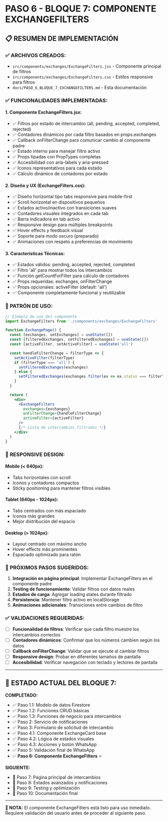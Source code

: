 # PASO 6 - BLOQUE 7: COMPONENTE EXCHANGEFILTERS

## 📋 RESUMEN DE IMPLEMENTACIÓN

### ✅ **ARCHIVOS CREADOS:**

- `src/components/exchanges/ExchangeFilters.jsx` - Componente principal de filtros
- `src/components/exchanges/ExchangeFilters.css` - Estilos responsive para filtros
- `docs/PASO_6_BLOQUE_7_EXCHANGEFILTERS.md` - Esta documentación

### ✅ **FUNCIONALIDADES IMPLEMENTADAS:**

#### **1. Componente ExchangeFilters.jsx:**

- ✅ Filtros por estado de intercambio (all, pending, accepted, completed, rejected)
- ✅ Contadores dinámicos por cada filtro basados en props.exchanges
- ✅ Callback onFilterChange para comunicar cambio al componente padre
- ✅ Estado interno para manejar filtro activo
- ✅ Props tipadas con PropTypes completas
- ✅ Accesibilidad con aria-labels y aria-pressed
- ✅ Iconos representativos para cada estado
- ✅ Cálculo dinámico de contadores por estado

#### **2. Diseño y UX (ExchangeFilters.css):**

- ✅ Diseño horizontal tipo tabs responsive para mobile-first
- ✅ Scroll horizontal en dispositivos pequeños
- ✅ Estados activo/inactivo con transiciones suaves
- ✅ Contadores visuales integrados en cada tab
- ✅ Barra indicadora en tab activo
- ✅ Responsive design para múltiples breakpoints
- ✅ Hover effects y feedback visual
- ✅ Soporte para modo oscuro (preparado)
- ✅ Animaciones con respeto a preferencias de movimiento

#### **3. Características Técnicas:**

- ✅ Estados válidos: pending, accepted, rejected, completed
- ✅ Filtro 'all' para mostrar todos los intercambios
- ✅ Función getCountForFilter para cálculo de contadores
- ✅ Props requeridas: exchanges, onFilterChange
- ✅ Props opcionales: activeFilter (default: 'all')
- ✅ Componente completamente funcional y reutilizable

### 🎯 **PATRÓN DE USO:**

```jsx
// Ejemplo de uso del componente
import ExchangeFilters from './components/exchanges/ExchangeFilters'

function ExchangePage() {
  const [exchanges, setExchanges] = useState([])
  const [filteredExchanges, setFilteredExchanges] = useState([])
  const [activeFilter, setActiveFilter] = useState('all')

  const handleFilterChange = filterType => {
    setActiveFilter(filterType)
    if (filterType === 'all') {
      setFilteredExchanges(exchanges)
    } else {
      setFilteredExchanges(exchanges.filter(ex => ex.status === filterType))
    }
  }

  return (
    <div>
      <ExchangeFilters
        exchanges={exchanges}
        onFilterChange={handleFilterChange}
        activeFilter={activeFilter}
      />
      {/* Lista de intercambios filtrados */}
    </div>
  )
}
```

### 📱 **RESPONSIVE DESIGN:**

#### **Mobile (< 640px):**

- Tabs horizontales con scroll
- Iconos y contadores compactos
- Sticky positioning para mantener filtros visibles

#### **Tablet (640px - 1024px):**

- Tabs centrados con más espaciado
- Iconos más grandes
- Mejor distribución del espacio

#### **Desktop (> 1024px):**

- Layout centrado con máximo ancho
- Hover effects más prominentes
- Espaciado optimizado para ratón

### 🔧 **PRÓXIMOS PASOS SUGERIDOS:**

1. **Integración en página principal**: Implementar ExchangeFilters en el componente padre
2. **Testing de funcionamiento**: Validar filtros con datos reales
3. **Estados de carga**: Agregar loading states durante filtrado
4. **Persistencia**: Mantener filtro activo en localStorage
5. **Animaciones adicionales**: Transiciones entre cambios de filtro

### ✅ **VALIDACIONES REQUERIDAS:**

- [ ] **Funcionalidad de filtros**: Verificar que cada filtro muestre los intercambios correctos
- [ ] **Contadores dinámicos**: Confirmar que los números cambien según los datos
- [ ] **Callback onFilterChange**: Validar que se ejecute al cambiar filtros
- [ ] **Responsive design**: Probar en diferentes tamaños de pantalla
- [ ] **Accesibilidad**: Verificar navegación con teclado y lectores de pantalla

---

## 🎯 **ESTADO ACTUAL DEL BLOQUE 7:**

**COMPLETADO:**

- ✅ Paso 1.1: Modelo de datos Firestore
- ✅ Paso 1.2: Funciones CRUD básicas
- ✅ Paso 1.3: Funciones de negocio para intercambios
- ✅ Paso 2: Servicio de notificaciones
- ✅ Paso 3: Formulario de solicitud de intercambio
- ✅ Paso 4.1: Componente ExchangeCard base
- ✅ Paso 4.2: Lógica de estados visuales
- ✅ Paso 4.3: Acciones y botón WhatsApp
- ✅ Paso 5: Validación final de WhatsApp
- ✅ **Paso 6: Componente ExchangeFilters** ⭐

**SIGUIENTE:**

- 🔄 Paso 7: Página principal de intercambios
- 🔄 Paso 8: Estados avanzados y notificaciones
- 🔄 Paso 9: Testing y optimización
- 🔄 Paso 10: Documentación final

---

**📍 NOTA:** El componente ExchangeFilters está listo para uso inmediato. Requiere validación del usuario antes de proceder al siguiente paso.
